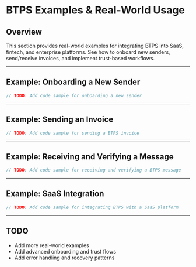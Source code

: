 # BTPS Examples & Real-World Usage

## Overview

This section provides real-world examples for integrating BTPS into SaaS, fintech, and enterprise platforms. See how to onboard new senders, send/receive invoices, and implement trust-based workflows.

---

## Example: Onboarding a New Sender

```js
// TODO: Add code sample for onboarding a new sender
```

---

## Example: Sending an Invoice

```js
// TODO: Add code sample for sending a BTPS invoice
```

---

## Example: Receiving and Verifying a Message

```js
// TODO: Add code sample for receiving and verifying a BTPS message
```

---

## Example: SaaS Integration

```js
// TODO: Add code sample for integrating BTPS with a SaaS platform
```

---

## TODO

- Add more real-world examples
- Add advanced onboarding and trust flows
- Add error handling and recovery patterns
